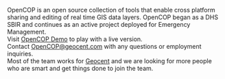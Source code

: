 OpenCOP is an open source collection of tools that enable cross platform sharing and editing of real time
GIS data layers.  OpenCOP began as a DHS SBIR and continues as an active project deployed for Emergency Management.  
Visit [OpenCOP Demo](http://demo.geocent.com/opencop) to play with a live version.  
Contact OpenCOP@geocent.com with any questions or employment inquiries.  
Most of the team works for [Geocent](http://geocent.com) 
and we are looking for more people who are smart and get things done to join the team.